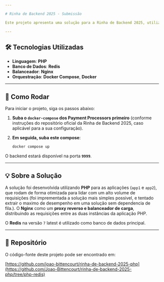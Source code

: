 ```yaml
---

# Rinha de Backend 2025 - Submissão

Este projeto apresenta uma solução para a Rinha de Backend 2025, utilizando um conjunto robusto de tecnologias para garantir desempenho e escalabilidade.

---
```


## 🛠️ Tecnologias Utilizadas

* **Linguagem**: **PHP**
* **Banco de Dados**: **Redis**
* **Balanceador**: **Nginx**
* **Orquestração**: **Docker Compose**, **Docker**

---

## 🚀 Como Rodar

Para iniciar o projeto, siga os passos abaixo:

1.  **Suba o `docker-compose` dos Payment Processors primeiro** (conforme instruções do repositório oficial da Rinha de Backend 2025, caso aplicável para a sua configuração).
2.  **Em seguida, suba este compose**:

    ```bash
    docker compose up
    ```

O backend estará disponível na porta **`9999`**.

---

## 💡 Sobre a Solução

A solução foi desenvolvida utilizando **PHP** para as aplicações (`app1` e `app2`), que rodam de forma otimizada para lidar com um alto volume de requisições (foi imprementada a solução mais simples possivel, e tentado extrair o maximo de desempenho em uma solução sem dependencia de fila.). O **Nginx**  como um **proxy reverso e balanceador de carga**, distribuindo as requisições entre as duas instâncias da aplicação PHP.

O **Redis** na versão `7` latest é utilizado como banco de dados principal.

---

## 🔗 Repositório

O código-fonte deste projeto pode ser encontrado em:

[https://github.com/joao-bittencourt/rinha-de-backend-2025-php](https://github.com/Joao-Bittencourt/rinha-de-backend-2025-php/tree/php-redis)